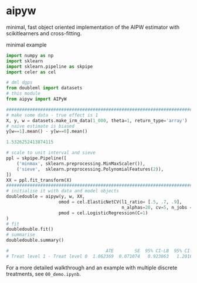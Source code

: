 # aipyw
minimal, fast object oriented implementation of the AIPW estimator with scikitlearners and cross-fitting.

minimal example

```python
import numpy as np
import sklearn
import sklearn.pipeline as skpipe
import celer as cel

# dml dgps
from doubleml import datasets
# this module
from aipyw import AIPyW
```

```python
#######################################################################
# make some data - true effect is 1
X, y, w = datasets.make_irm_data(1_000, theta=1, return_type='array')
# naive estimate is biased
y[w==1].mean() - y[w==0].mean()

1.5326252413874115
```

```python
# scale to unit interval and sieve
ppl = skpipe.Pipeline([
	('minmax', sklearn.preprocessing.MinMaxScaler()),
	('sieve',  sklearn.preprocessing.PolynomialFeatures(2)),
])
XX = ppl.fit_transform(X)
#######################################################################
# initialise it with data and model objects
doubledouble = aipyw(y, w, XX,
                    omod = cel.ElasticNetCV(l1_ratio= [.5, .7, .9],
                                            n_alphas=20, cv=5, n_jobs = 8),
                    pmod = cel.LogisticRegression(C=1)
)
# fit
doubledouble.fit()
# summarise
doubledouble.summary()

#                                     ATE        SE  95% CI-LB  95% CI-UB
# Treat level 1 - Treat level 0  1.062369  0.071074   0.923063   1.201675
```

For a more detailed walkthrough and an example with multiple discrete treatments, see `00_demo.ipynb`.
